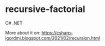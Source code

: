 # recursive-factorial
C# .NET

More about it on:
https://csharp-igordmi.blogspot.com/2021/02/recursion.html
